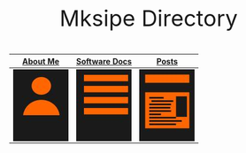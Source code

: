 <p style="text-align: center; font-size: 40px;"> Mksipe Directory </p>

|[About Me](https://mksipe.github.io/mksipe/aboutme)|[Software Docs](https://mksipe.github.io/mksipe/SoftwareDocs)|[Posts](https://mksipe.github.io/mksipe/posts)|
|:-:|:-:|:-:|
|<img align="center" width="100" height="130" src="https://raw.githubusercontent.com/mksipe/mksipe/gh-pages/_layouts/assets/AboutMe.jpg">|<img align="center" width="100" height="130" src="https://raw.githubusercontent.com/mksipe/mksipe/gh-pages/_layouts/assets/Document.jpg">|<img align="center" width="100" height="130" src="https://raw.githubusercontent.com/mksipe/mksipe/gh-pages/_layouts/assets/Posts.jpg">|



